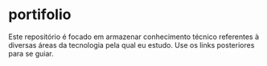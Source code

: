 # portifolio
Este repositório é focado em armazenar conhecimento técnico referentes à diversas áreas da tecnologia pela qual eu estudo. Use os links posteriores para se guiar.
